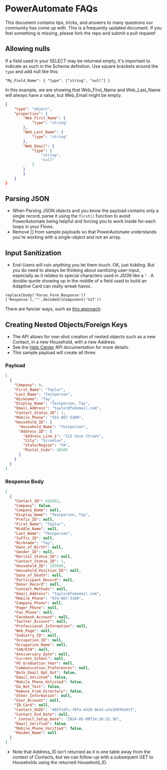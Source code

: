 # PowerAutomate FAQs

This document contains tips, tricks, and answers to many questions our community has come up with. This is a frequently updated document. If you feel something is missing, please fork the repo and submit a pull request!

## Allowing nulls

If a field used in your SELECT may be returned empty, it's important to indicate as such in the Schema definition. Use square brackets around the `type` and add null like this:

```
"My_Field_Name": { "type": ["string", "null"] }
```

In this example, we are showing that Web_First_Name and Web_Last_Name will always have a value, but Web_Email might be empty.

```json
{
    "type": "object",
    "properties": {
        "Web_First_Name": {
            "type": "string"
        },
        "Web_Last_Name": {
            "type": "string"
        },
        "Web_Email": {
            "type": [
                "string",
                "null"
            ]
        }
        }
    }
}
```

## Parsing JSON

- When Parsing JSON objects and you know the payload contains only a single record, parse it using the `first()` function to avoid PowerAutomate being helpful and forcing you to work inside for-each loops in your Flows.
- Remove [] from sample payloads so that PowerAutomate understands you're working with a single-object and not an array.

## Input Sanitization

- End-Users will ruin anything you let them touch. OK, just kidding. But you do need to always be thinking about sanitizing user-input, especially as it relates to special characters used in JSON like a `"` . A double-quote showing up in the middle of a field used to build an Adaptive Card can really wreak havoc.

```
replace(body('Parse_Form_Response')?['Response'],'"',decodeUriComponent('%27'))
```

There are fancier ways, such as [this approach](https://www.tachytelic.net/2020/10/remove-unwanted-characters-power-automate-flow/#h-create-a-select-action-to-remove-any-invalid-characters-from-the-string).

## Creating Nested Objects/Foreign Keys

- The API allows for one-shot creation of nested objects such as a new Contact, in a new Household, with a new Address.
- See the [Help Center](https://help.acst.com/en/ministryplatform/developer-resources/developer-resources/rest-api/tables#creating-records-post-0) API documentation for more details.
- This sample payload will create all three:

### Payload

```json
[
  {
    "Company": 0,
    "First_Name": "Taylor",
    "Last_Name": "Testperson",
    "Nickname": "Tay",
    "Display_Name": "Testperson, Tay",
    "Email_Address": "taylor@fakemail.com",
    "Contact_Status_ID": 1,
    "Mobile_Phone": "555-867-5309",
    "Household_ID": {
      "Household_Name": "Testperson",
      "Address_ID": {
        "Address_Line_1": "215 Vine Street",
        "City": "Scranton",
        "State/Region": "PA",
        "Postal_Code": 18503
      }
    }
  }
]
```

### Response Body

```json
[
  {
    "Contact_ID": 616501,
    "Company": false,
    "Company_Name": null,
    "Display_Name": "Testperson, Tay",
    "Prefix_ID": null,
    "First_Name": "Taylor",
    "Middle_Name": null,
    "Last_Name": "Testperson",
    "Suffix_ID": null,
    "Nickname": "Tay",
    "Date_of_Birth": null,
    "Gender_ID": null,
    "Marital_Status_ID": null,
    "Contact_Status_ID": 1,
    "Household_ID": 297049,
    "Household_Position_ID": null,
    "Date_of_Death": null,
    "Participant_Record": null,
    "Donor_Record": null,
    "Contact_Methods": null,
    "Email_Address": "taylor@fakemail.com",
    "Mobile_Phone": "574-867-5309",
    "Company_Phone": null,
    "Pager_Phone": null,
    "Fax_Phone": null,
    "Facebook_Account": null,
    "Twitter_Account": null,
    "Professional_Information": null,
    "Web_Page": null,
    "Industry_ID": null,
    "Occupation_ID": null,
    "Occupation_Name": null,
    "SSN/EIN": null,
    "Anniversary_Date": null,
    "Current_School": null,
    "HS_Graduation_Year": null,
    "Communication_Preferences": null,
    "Bulk_Email_Opt_Out": false,
    "Email_Unlisted": false,
    "Mobile_Phone_Unlisted": false,
    "Do_Not_Text": false,
    "Remove_From_Directory": false,
    "Other_Information": null,
    "User_Account": null,
    "ID_Card": null,
    "Contact_GUID": "485f1dfc-70fa-4328-9e14-a7e2b976a91f",
    "Contact_End_Date": null,
    "_Contact_Setup_Date": "2024-05-08T14:18:32.36",
    "Email_Verified": false,
    "Mobile_Phone_Verified": false,
    "Maiden_Name": null
  }
]
```

- Note that Address_ID isn't returned as it is one table away from the context of Contacts, but we can follow-up with a subsequent GET to Households using the returned Household_ID.
